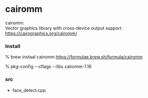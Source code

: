 cairomm
===============


cairomm:  
Vector graphics library with cross-device output support
https://cairographics.org/cairomm/


### Install 
% brew instaal cairomm
https://formulae.brew.sh/formula/cairomm

% pkg-config --cflags --libs cairomm-1.16

### src  
- face_detect.cpp
 

